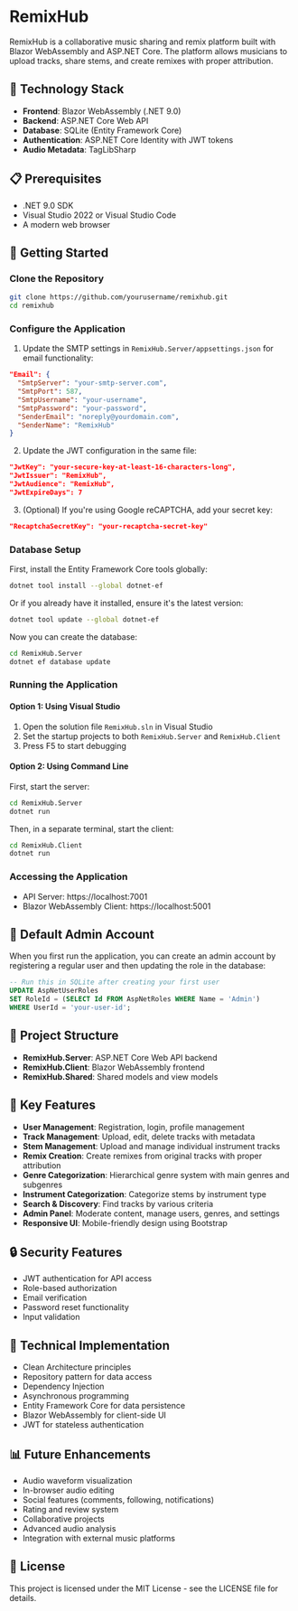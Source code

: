 # RemixHub

RemixHub is a collaborative music sharing and remix platform built with Blazor WebAssembly and ASP.NET Core. The platform allows musicians to upload tracks, share stems, and create remixes with proper attribution.

## 🧱 Technology Stack

- **Frontend**: Blazor WebAssembly (.NET 9.0)
- **Backend**: ASP.NET Core Web API
- **Database**: SQLite (Entity Framework Core)
- **Authentication**: ASP.NET Core Identity with JWT tokens
- **Audio Metadata**: TagLibSharp

## 📋 Prerequisites

- .NET 9.0 SDK
- Visual Studio 2022 or Visual Studio Code
- A modern web browser

## 🚀 Getting Started

### Clone the Repository

```bash
git clone https://github.com/yourusername/remixhub.git
cd remixhub
```

### Configure the Application

1. Update the SMTP settings in `RemixHub.Server/appsettings.json` for email functionality:

```json
"Email": {
  "SmtpServer": "your-smtp-server.com",
  "SmtpPort": 587,
  "SmtpUsername": "your-username",
  "SmtpPassword": "your-password",
  "SenderEmail": "noreply@yourdomain.com",
  "SenderName": "RemixHub"
}
```

2. Update the JWT configuration in the same file:

```json
"JwtKey": "your-secure-key-at-least-16-characters-long",
"JwtIssuer": "RemixHub",
"JwtAudience": "RemixHub",
"JwtExpireDays": 7
```

3. (Optional) If you're using Google reCAPTCHA, add your secret key:

```json
"RecaptchaSecretKey": "your-recaptcha-secret-key"
```

### Database Setup

First, install the Entity Framework Core tools globally:

```bash
dotnet tool install --global dotnet-ef
```

Or if you already have it installed, ensure it's the latest version:

```bash
dotnet tool update --global dotnet-ef
```

Now you can create the database:

```bash
cd RemixHub.Server
dotnet ef database update
```

### Running the Application

#### Option 1: Using Visual Studio

1. Open the solution file `RemixHub.sln` in Visual Studio
2. Set the startup projects to both `RemixHub.Server` and `RemixHub.Client`
3. Press F5 to start debugging

#### Option 2: Using Command Line

First, start the server:

```bash
cd RemixHub.Server
dotnet run
```

Then, in a separate terminal, start the client:

```bash
cd RemixHub.Client
dotnet run
```

### Accessing the Application

- API Server: https://localhost:7001
- Blazor WebAssembly Client: https://localhost:5001

## 🔑 Default Admin Account

When you first run the application, you can create an admin account by registering a regular user and then updating the role in the database:

```sql
-- Run this in SQLite after creating your first user
UPDATE AspNetUserRoles 
SET RoleId = (SELECT Id FROM AspNetRoles WHERE Name = 'Admin')
WHERE UserId = 'your-user-id';
```

## 📁 Project Structure

- **RemixHub.Server**: ASP.NET Core Web API backend
- **RemixHub.Client**: Blazor WebAssembly frontend
- **RemixHub.Shared**: Shared models and view models

## 🎵 Key Features

- **User Management**: Registration, login, profile management
- **Track Management**: Upload, edit, delete tracks with metadata
- **Stem Management**: Upload and manage individual instrument tracks
- **Remix Creation**: Create remixes from original tracks with proper attribution
- **Genre Categorization**: Hierarchical genre system with main genres and subgenres
- **Instrument Categorization**: Categorize stems by instrument type
- **Search & Discovery**: Find tracks by various criteria
- **Admin Panel**: Moderate content, manage users, genres, and settings
- **Responsive UI**: Mobile-friendly design using Bootstrap

## 🔒 Security Features

- JWT authentication for API access
- Role-based authorization
- Email verification
- Password reset functionality
- Input validation

## 🔧 Technical Implementation

- Clean Architecture principles
- Repository pattern for data access
- Dependency Injection
- Asynchronous programming
- Entity Framework Core for data persistence
- Blazor WebAssembly for client-side UI
- JWT for stateless authentication

## 📊 Future Enhancements

- Audio waveform visualization
- In-browser audio editing
- Social features (comments, following, notifications)
- Rating and review system
- Collaborative projects
- Advanced audio analysis
- Integration with external music platforms

## 📝 License

This project is licensed under the MIT License - see the LICENSE file for details.
